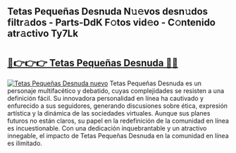 ## Tetas Pequeñas Desnuda N𝚞𝚎vos desn𝚞dos filtr𝚊dos - Parts-DdK F𝚘tos vid𝚎o - C𝚘ntenido atr𝚊ctivo Ty7Lk

# <h2><a href="http://mb76fdm.tromn.icu/?c=Tetas+Peque%c3%b1as+Desnuda">🔗👉👉👉 Tetas Pequeñas Desnuda 🔗🔗</a></h2>

[![Tetas Pequeñas Desnuda nuevo](https://i.imgur.com/pEAQMta.gif)](http://mb76fdm.tromn.icu/?c=Tetas+Peque%c3%b1as+Desnuda)
Tetas Pequeñas Desnuda es un personaje multifacético y debatido, cuyas complejidades se resisten a una definición fácil.  Su innovadora personalidad en línea ha cautivado y enfurecido a sus seguidores, generando discusiones sobre ética, expresión artística y la dinámica de las sociedades virtuales. Aunque sus planes futuros no están claros, su papel en la redefinición de la comunidad en línea es incuestionable. Con una dedicación inquebrantable y un atractivo innegable, el impacto de Tetas Pequeñas Desnuda en la comunidad en línea es ilimitado.
